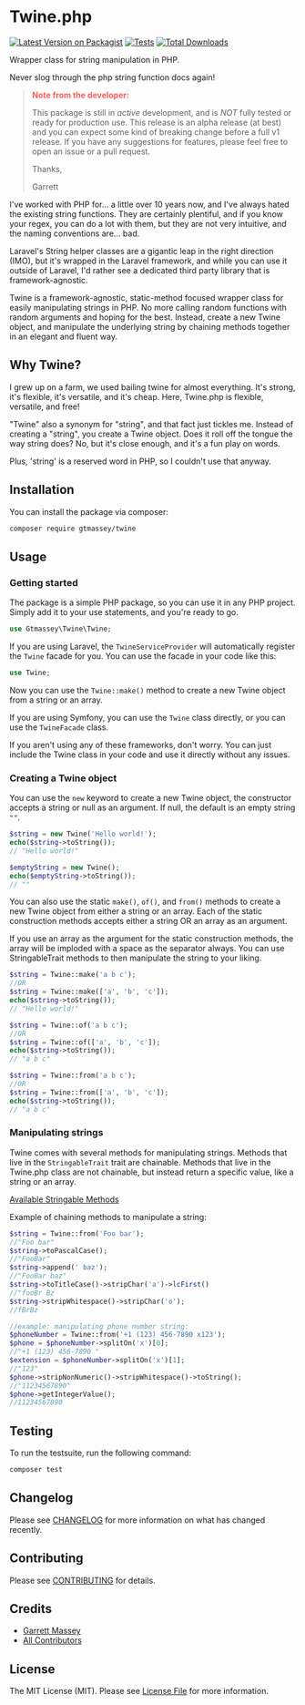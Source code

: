 # Twine.php

[![Latest Version on Packagist](https://img.shields.io/packagist/v/gtmassey/twine.svg?style=flat-square)](https://packagist.org/packages/gtmassey/twine)
[![Tests](https://img.shields.io/github/actions/workflow/status/gtmassey/twine/run-tests.yml?branch=main&label=tests&style=flat-square)](https://github.com/gtmassey/twine/actions/workflows/run-tests.yml)
[![Total Downloads](https://img.shields.io/packagist/dt/gtmassey/twine.svg?style=flat-square)](https://packagist.org/packages/gtmassey/twine)

Wrapper class for string manipulation in PHP.

Never slog through the php string function docs again!

> <p style="color: #f85c5c; font-weight: bold;">Note from the developer:</p> 
> 
> This package is still in *active* development, and is *NOT* fully tested or ready for production use. This release is an alpha release (at best) and you can expect some kind of breaking change before a full v1 release. If you have any suggestions for features, please feel free to open an issue or a pull request.
> 
> Thanks,
> 
> Garrett

I've worked with PHP for... a little over 10 years now, and I've always hated the existing string functions. They are certainly plentiful, and if you know your regex, you can do a lot with them, but they are not very intuitive, and the naming conventions are... bad. 

Laravel's String helper classes are a gigantic leap in the right direction (IMO), but it's wrapped in the Laravel framework, and while you can use it outside of Laravel, I'd rather see a dedicated third party library that is framework-agnostic. 

Twine is a framework-agnostic, static-method focused wrapper class for easily manipulating strings in PHP. No more calling random functions with random arguments and hoping for the best. Instead, create a new Twine object, and manipulate the underlying string by chaining methods together in an elegant and fluent way.

## Why Twine?

I grew up on a farm, we used bailing twine for almost everything. It's strong, it's flexible, it's versatile, and it's cheap. Here, Twine.php is flexible, versatile, and free! 

"Twine" also a synonym for "string", and that fact just tickles me. Instead of creating a "string", you create a Twine object. Does it roll off the tongue the way string does? No, but it's close enough, and it's a fun play on words.

Plus, 'string' is a reserved word in PHP, so I couldn't use that anyway.

## Installation

You can install the package via composer:

```bash
composer require gtmassey/twine
```

## Usage

### Getting started

The package is a simple PHP package, so you can use it in any PHP project. Simply add it to your use statements, and you're ready to go.

```php
use Gtmassey\Twine\Twine;
```

If you are using Laravel, the `TwineServiceProvider` will automatically register the `Twine` facade for you. You can use the facade in your code like this:

```php
use Twine;
```

Now you can use the `Twine::make()` method to create a new Twine object from a string or an array.

If you are using Symfony, you can use the `Twine` class directly, or you can use the `TwineFacade` class.

If you aren't using any of these frameworks, don't worry. You can just include the Twine class in your code and use it directly without any issues.

### Creating a Twine object

You can use the `new` keyword to create a new Twine object, the constructor accepts a string or null as an argument. If null, the default is an empty string `""`. 

```php
$string = new Twine('Hello world!');
echo($string->toString());
// "Hello world!"

$emptyString = new Twine();
echo($emptyString->toString());
// ""
```

You can also use the static `make()`, `of()`, and `from()` methods to create a new Twine object from either a string or an array. Each of the static construction methods accepts either a string OR an array as an argument.

If you use an array as the argument for the static construction methods, the array will be imploded with a space as the separator always. You can use StringableTrait methods to then manipulate the string to your liking.

```php
$string = Twine::make('a b c');
//OR
$string = Twine::make(['a', 'b', 'c']);
echo($string->toString());
// "Hello world!"

$string = Twine::of('a b c');
//OR
$string = Twine::of(['a', 'b', 'c']);
echo($string->toString());
// "a b c"

$string = Twine::from('a b c');
//OR
$string = Twine::from(['a', 'b', 'c']);
echo($string->toString());
// "a b c"
```

### Manipulating strings

Twine comes with several methods for manipulating strings. Methods that live in the `StringableTrait` trait are chainable. Methods that live in the Twine.php class are not chainable, but instead return a specific value, like a string or an array.

[Available Stringable Methods](docs/stringable-methods.md)

Example of chaining methods to manipulate a string:
```php
$string = Twine::from('Foo bar');
//"Foo bar"
$string->toPascalCase();
//"FooBar"
$string->append(' baz');
//"FooBar baz"
$string->toTitleCase()->stripChar('a')->lcFirst()
//"fooBr Bz
$string->stripWhitespace()->stripChar('o');
//fBrBz
```

```php
//example: manipulating phone number string:
$phoneNumber = Twine::from('+1 (123) 456-7890 x123');
$phone = $phoneNumber->splitOn('x')[0];
//"+1 (123) 456-7890 "
$extension = $phoneNumber->splitOn('x')[1];
//"123"
$phone->stripNonNumeric()->stripWhitespace()->toString();
//"11234567890"
$phone->getIntegerValue();
//11234567890
```

## Testing

To run the testsuite, run the following command:

```bash
composer test
```

## Changelog

Please see [CHANGELOG](CHANGELOG.md) for more information on what has changed recently.

## Contributing

Please see [CONTRIBUTING](https://github.com/spatie/.github/blob/main/CONTRIBUTING.md) for details.

## Credits

- [Garrett Massey](https://github.com/gtmassey)
- [All Contributors](../../contributors)

## License

The MIT License (MIT). Please see [License File](LICENSE.md) for more information.
